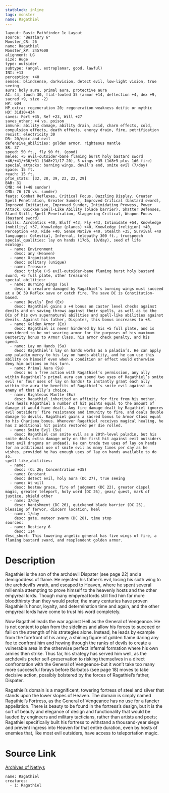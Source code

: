 ```yaml
---
statblock: inline
tags: monster
name: Ragathiel
---
```

```statblock
layout: Basic Pathfinder 1e Layout
source: "Bestiary 6"
Monster_CR: 26
name: Ragathiel
Monster_XP: 2457600
alignment: LG
size: Huge
type: outsider
subtype: (angel, extraplanar, good, lawful)
INI: +13
perception: +40
senses: blindsense, darkvision, detect evil, low-light vision, true seeing
aura: holy aura, primal aura, protective aura
AC: 44, touch 30, flat-footed 35 (armor +14, deflection +4, dex +9, sacred +9, size -2)
HP: 604
HP_extra: regeneration 20; regeneration weakness deific or mythic
HD: 31d10+434
saves: Fort +35, Ref +23, Will +27
saves_other: +4 vs. poison
immune: ability damage, ability drain, acid, charm effects, cold, compulsion effects, death effects, energy drain, fire, petrification
resist: electricity 30
DR: 20/epic and evil
defensive_abilities: golden armor, righteous mantle
SR: 37
speed: 50 ft., fly 90 ft. (good)
melee: +5 evil-outsider-bane flaming burst holy bastard sword +46/+41/+36/+31 (3d8+21/17-20), 5 wings +35 (1d8+5 plus 1d6 fire)
special_attacks: burning wings, devil’s end, smite evil (7/day)
space: 15 ft.
reach: 15 ft.
pf1e_stats: [32, 28, 39, 23, 22, 29]
BAB: 31
CMB: 44 (+48 sunder)
CMD: 76 (78 vs. sunder)
feats: Combat Reflexes, Critical Focus, Dazzling Display, Greater Spell Penetration, Greater Sunder, Improved Critical (bastard sword), Improved Initiative, Improved Sunder, Intimidating Prowess, Power Attack, Quicken Spell-Like Ability (blade barrier), Shatter Defenses, Stand Still, Spell Penetration, Staggering Critical, Weapon Focus (bastard sword)
skills: Acrobatics +40, Bluff +43, Fly +43, Intimidate +54, Knowledge (nobility) +37, Knowledge (planes) +40, Knowledge (religion) +40, Perception +40, Ride +40, Sense Motive +40, Stealth +35, Survival +40
languages: Celestial, Infernal, telepathy 300 ft., truespeech
special_qualities: lay on hands (17d6, 10/day), seed of life
ecology:
  - name: Environment
    desc: any (Heaven)
  - name: Organisation
    desc: solitary (unique)
  - name: Treasure
    desc: triple (+5 evil-outsider-bane flaming burst holy bastard sword, +5 full plate, other treasure)
special_abilities:
  - name: Burning Wings (Su)
    desc: A creature damaged by Ragathiel’s burning wings must succeed at a DC 39 Reflex save or catch fire. The save DC is Constitution-based.
  - name: Devils’ End (Ex)
    desc: Ragathiel gains a +4 bonus on caster level checks against devils and on saving throws against their spells, as well as to the DCs of his own supernatural abilities and spell-like abilities against devils. Against his father, Dispater, this bonus increases to +8.
  - name: Golden Armor (Ex)
    desc: Ragathiel is never hindered by his +5 full plate, and is considered to be not wearing armor for the purposes of his maximum Dexterity bonus to Armor Class, his armor check penalty, and his speed.
  - name: Lay on Hands (Su)
    desc: Ragathiel’s lay on hands works as a paladin’s. He can apply any paladin mercy to his lay on hands ability, and he can use this ability on himself even when a condition or effect would otherwise deny him actions on his turn.
  - name: Primal Aura (Su)
    desc: As a free action with Ragathiel’s permission, any ally within Ragathiel’s primal aura can spend two uses of Ragathiel’s smite evil (or four uses of lay on hands) to instantly grant each ally within the aura the benefits of Ragathiel’s smite evil against an enemy of that ally’s choice.
  - name: Righteous Mantle (Ex)
    desc: Ragathiel inherited an affinity for fire from his mother. Fire heals Ragathiel a number of hit points equal to the amount of damage it would have dealt. Any fire damage dealt by Ragathiel ignores evil outsiders’ fire resistance and immunity to fire, and deals double damage to devils. Ragathiel gains a sacred bonus to Armor Class equal to his Charisma bonus. Whenever Ragathiel receives magical healing, he has 2 additional hit points restored per die rolled.
  - name: Smite Evil (Su)
    desc: Ragathiel can smite evil as a 20th-level paladin, but his smite deals extra damage only on the first hit against evil outsiders (not evil dragons or undead). He can trade two uses of lay on hands for an additional use of smite evil as many times per day as he wishes, provided he has enough uses of lay on hands available to do so.
spell-like_abilities:
  - name:
    desc: (CL 26; Concentration +35)
  - name: Constant
    desc: detect evil, holy aura (DC 27), true seeing
  - name: At will
    desc: bestow grace, fire of judgment (DC 22), greater dispel magic, greater teleport, holy word (DC 26), geas/ quest, mark of justice, shield other
  - name: 3/day
    desc: banishment (DC 26), quickened blade barrier (DC 25), blessing of fervor, discern location, heal
  - name: 1/day
    desc: gate, meteor swarm (DC 28), time stop
sources:
  - name: Bestiary 6
    desc: 114
desc_short: This towering angelic general has five wings of fire, a flaming bastard sword, and resplendent golden armor.
```
# Description
Ragathiel is the son of the archdevil Dispater (see page 22) and a demigoddess of flame. He rejected his father’s evil, losing his sixth wing to the archdevil’s wrath, and escaped to Heaven, where he spent several millennia attempting to prove himself to the heavenly hosts and the other empyreal lords. Though many empyreal lords still find him far more bloodthirsty than they would prefer, the many centuries have proven Ragathiel’s honor, loyalty, and determination time and again, and the other empyreal lords have come to trust his word completely. 

Now Ragathiel leads the war against Hell as the General of Vengeance. He is not content to plan from the sidelines and allow his forces to succeed or fail on the strength of his strategies alone. Instead, he leads by example from the forefront of his army, a shining figure of golden flame daring any foe to confront him and hewing through the ranks of devils to create a vulnerable area in the otherwise perfect infernal formation where his own armies then strike. Thus far, his strategy has served him well, as the archdevils prefer self-preservation to risking themselves in a direct confrontation with the General of Vengeance-but it won’t take too many more successful forays before Barbatos (see page 18) moves to take decisive action, possibly bolstered by the forces of Ragathiel’s father, Dispater. 

Ragathiel’s domain is a magnificent, towering fortress of steel and silver that stands upon the lower slopes of Heaven. The domain is simply named Ragathiel’s Fortress, as the General of Vengeance has no use for a fancier appellation. There is beauty to be found in the fortress’s design, but it is the sort of beauty and elegance of design and functionality that would be lauded by engineers and military tacticians, rather than artists and poets; Ragathiel specifically built his fortress to withstand a thousand-year siege and prevent ingress into Heaven for that entire duration, even by hosts of enemies that, like most evil outsiders, have access to teleportation magic.
# Source Link
[Archives of Nethys](https://aonprd.com/MonsterDisplay.aspx?ItemName=Ragathiel)
```encounter-table
name: Ragathiel
creatures:
  - 1: Ragathiel
```
